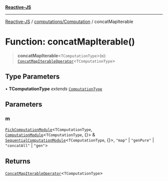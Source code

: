 [**Reactive-JS**](../../../README.md)

***

[Reactive-JS](../../../README.md) / [computations/Computation](../README.md) / concatMapIterable

# Function: concatMapIterable()

> **concatMapIterable**\<`TComputationType`\>(`m`): [`ConcatMapIterableOperator`](../interfaces/ConcatMapIterableOperator.md)\<`TComputationType`\>

## Type Parameters

• **TComputationType** *extends* [`ComputationType`](../../type-aliases/ComputationType.md)

## Parameters

### m

[`PickComputationModule`](../../type-aliases/PickComputationModule.md)\<`TComputationType`, [`ComputationModule`](../../interfaces/ComputationModule.md)\<`TComputationType`, \{\}\> & [`SequentialComputationModule`](../../interfaces/SequentialComputationModule.md)\<`TComputationType`, \{\}\>, `"map"` \| `"genPure"` \| `"concatAll"` \| `"gen"`\>

## Returns

[`ConcatMapIterableOperator`](../interfaces/ConcatMapIterableOperator.md)\<`TComputationType`\>
